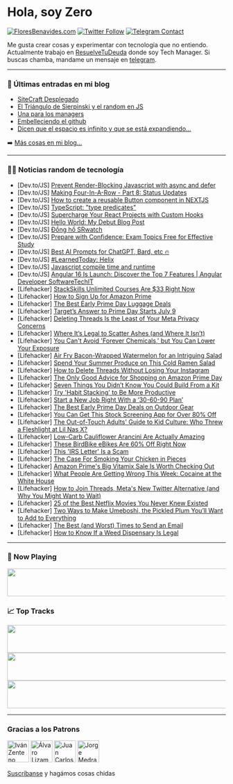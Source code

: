 # Hola, soy Zero

[![FloresBenavides.com](https://img.shields.io/website?down_message=oops&label=MiBlog&style=for-the-badge&up_message=online&url=https%3A%2F%2Ffloresbenavides.com)](https://floresbenavides.com) [![Twitter Follow](https://img.shields.io/twitter/follow/ZeroDragon?color=%231DA1F2&label=Follow&logo=twitter&logoColor=ffffff&style=for-the-badge)](https://twitter.com/zerodragon) [![Telegram Contact](https://img.shields.io/badge/escr%C3%ADbeme-ZeroDragon-%2326A5E4?style=for-the-badge&logo=telegram)](https://t.me/zerodragon)

Me gusta crear cosas y experimentar con tecnología que no entiendo.
Actualmente trabajo en [ResuelveTuDeuda](http://github.com/resuelve) donde soy Tech Manager.
Si buscas chamba, mandame un mensaje en [telegram](https://t.me/zerodragon).

---

### 📕 Últimas entradas en mi blog
<!-- BLOG-POST-LIST:START -->
- [SiteCraft Desplegado](https://floresbenavides.com/sitecraft-desplegado/)
- [El Triángulo de Sierpinski y el random en JS](https://floresbenavides.com/el-triangulo-de-sierpinski-y-el-random-en-js/)
- [Una para los managers](https://floresbenavides.com/una-para-los-managers/)
- [Embelleciendo el github](https://floresbenavides.com/embelleciendo-el-github/)
- [Dicen que el espacio es infinito y que se está expandiendo…](https://floresbenavides.com/dicen-que-el-espacio-es-infinito-y-que-se-esta-expandiendo/)
<!-- BLOG-POST-LIST:END -->

➡️ [Más cosas en mi blog...](https://floresbenavides.com)

---

### 👨‍💻 Noticias random de tecnología
<!-- TECH-POSTS:START -->
- [Dev.to/JS] [Prevent Render-Blocking Javascript with async and defer](https://dev.to/balwantsingh/prevent-render-blocking-javascript-with-async-and-defer-186b)
- [Dev.to/JS] [Making Four-In-A-Row - Part 8: Status Updates](https://dev.to/colinkiama/making-four-in-a-row-part-8-status-updates-3g3k)
- [Dev.to/JS] [How to create a reusable Button component in NEXTJS](https://dev.to/mankaa/how-to-create-a-reusable-button-component-in-nextjs-3jgj)
- [Dev.to/JS] [TypeScript: &quot;type predicates&quot;](https://dev.to/lausuarez02/typescript-type-predicates-3m5j)
- [Dev.to/JS] [Supercharge Your React Projects with Custom Hooks](https://dev.to/sergeyleschev/supercharge-your-react-projects-with-custom-hooks-pl4)
- [Dev.to/JS] [Hello World: My Debut Blog Post](https://dev.to/devdela/hello-world-my-debut-blog-post-3c6g)
- [Dev.to/JS] [Đồng hồ SRwatch](https://dev.to/donghosrwatc/dong-ho-srwatch-5hln)
- [Dev.to/JS] [Prepare with Confidence: Exam Topics Free for Effective Study](https://dev.to/examguru7/prepare-with-confidence-exam-topics-free-for-effective-study-4945)
- [Dev.to/JS] [Best AI Prompts for ChatGPT, Bard, etc 🔥](https://dev.to/vishwagauravin/best-ai-prompts-for-chatgpt-bard-etc-dg9)
- [Dev.to/JS] [#LearnedToday: Helix](https://dev.to/danielzotti/learnedtoday-helix-2cma)
- [Dev.to/JS] [Javascript compile time and runtime](https://dev.to/ngquan/javascripts-compile-time-and-runtime-2eip)
- [Dev.to/JS] [Angular 16 Is Launch: Discover the Top 7 Features | Angular Developer SoftwareTechIT](https://dev.to/softwaretechit/angular-16-is-launch-discover-the-top-7-features-angular-developer-softwaretechit-3bcl)
- [Lifehacker] [StackSkills Unlimited Courses Are $33 Right Now](https://lifehacker.com/stackskills-unlimited-courses-are-33-right-now-1850589561)
- [Lifehacker] [How to Sign Up for Amazon Prime](https://lifehacker.com/how-to-sign-up-for-amazon-prime-1850613497)
- [Lifehacker] [The Best Early Prime Day Luggage Deals](https://lifehacker.com/the-best-early-prime-day-luggage-deals-1850587001)
- [Lifehacker] [Target’s Answer to Prime Day Starts July 9](https://lifehacker.com/target-s-answer-to-prime-day-starts-july-9-1850616706)
- [Lifehacker] [Deleting Threads Is the Least of Your Meta Privacy Concerns](https://lifehacker.com/deleting-threads-is-the-least-of-your-meta-privacy-conc-1850616557)
- [Lifehacker] [Where It’s Legal to Scatter Ashes &lpar;and Where It Isn’t&rpar;](https://lifehacker.com/where-it-s-legal-to-scatter-ashes-and-where-it-isn-t-1850616393)
- [Lifehacker] [You Can&#39;t Avoid &#39;Forever Chemicals,&#39; but You Can Lower Your Exposure](https://lifehacker.com/you-cant-avoid-forever-chemicals-but-you-can-lower-you-1850616272)
- [Lifehacker] [Air Fry Bacon-Wrapped Watermelon for an Intriguing Salad](https://lifehacker.com/air-fry-bacon-wrapped-watermelon-for-an-intriguing-sala-1850616284)
- [Lifehacker] [Spend Your Summer Produce on This Cold Ramen Salad](https://lifehacker.com/highlight-summer-produce-in-a-cold-ramen-salad-1850615795)
- [Lifehacker] [How to Delete Threads Without Losing Your Instagram](https://lifehacker.com/how-to-delete-threads-without-losing-your-instagram-1850615571)
- [Lifehacker] [The Only Good Advice for Shopping on Amazon Prime Day](https://lifehacker.com/the-only-good-advice-for-shopping-amazon-prime-day-1849154608)
- [Lifehacker] [Seven Things You Didn’t Know You Could Build From a Kit](https://lifehacker.com/seven-things-you-didn-t-know-you-could-build-from-a-kit-1850615193)
- [Lifehacker] [Try &#39;Habit Stacking&#39; to Be More Productive](https://lifehacker.com/try-habit-stacking-to-be-more-productive-1850614842)
- [Lifehacker] [Start a New Job Right With a ‘30-60-90 Plan’](https://lifehacker.com/start-a-new-job-right-with-a-30-60-90-plan-1850614625)
- [Lifehacker] [The Best Early Prime Day Deals on Outdoor Gear](https://lifehacker.com/the-best-early-prime-day-deals-on-outdoor-gear-1850545095)
- [Lifehacker] [You Can Get This Stock Screening App for Over 80% Off](https://lifehacker.com/you-can-get-this-stock-screening-app-for-over-80-off-1850589570)
- [Lifehacker] [The Out-of-Touch Adults&#39; Guide to Kid Culture: Who Threw a Fleshlight at Lil Nas X?](https://lifehacker.com/the-out-of-touch-adults-guide-to-kid-culture-who-threw-1850613328)
- [Lifehacker] [Low-Carb Cauliflower Arancini Are Actually Amazing](https://lifehacker.com/low-carb-cauliflower-arancini-are-actually-amazing-1850612036)
- [Lifehacker] [These BirdBike eBikes Are 60% Off Right Now](https://lifehacker.com/these-birdbike-ebikes-are-60-off-right-now-1850589553)
- [Lifehacker] [This &#39;IRS Letter&#39; Is a Scam](https://lifehacker.com/this-irs-letter-is-a-scam-1850610120)
- [Lifehacker] [The Case For Smoking Your Chicken in Pieces](https://lifehacker.com/the-case-for-smoking-your-chicken-in-pieces-1850611750)
- [Lifehacker] [Amazon Prime&#39;s Big Vitamix Sale Is Worth Checking Out](https://lifehacker.com/amazon-primes-big-vitamix-sale-is-worth-checking-out-1850588884)
- [Lifehacker] [What People Are Getting Wrong This Week: Cocaine at the White House](https://lifehacker.com/cocaine-at-the-white-house-1850611981)
- [Lifehacker] [How to Join Threads, Meta&#39;s New Twitter Alternative &lpar;and Why You Might Want to Wait&rpar;](https://lifehacker.com/how-to-join-threads-metas-new-twitter-alternative-and-1850611763)
- [Lifehacker] [25 of the Best Netflix Movies You Never Knew Existed](https://lifehacker.com/15-of-the-best-netflix-movies-you-never-knew-existed-1850231971)
- [Lifehacker] [Two Ways to Make Umeboshi, the Pickled Plum You’ll Want to Add to Everything](https://lifehacker.com/two-ways-to-make-umeboshi-the-pickled-plum-you-ll-want-1850594002)
- [Lifehacker] [The Best &lpar;and Worst&rpar; Times to Send an Email](https://lifehacker.com/the-best-and-worst-times-to-send-an-email-1850610907)
- [Lifehacker] [How to Know If a Weed Dispensary Is Legal](https://lifehacker.com/how-to-know-if-a-weed-dispensary-is-legal-1850549905)<!-- TECH-POSTS:END -->

---

### 🎵 Now Playing
<a href="https://spotify-now-playing-dun.vercel.app/now-playing?open"><img src="https://spotify-now-playing-dun.vercel.app/now-playing" width="540" height="64"></a>

### 📈 Top Tracks
<a href="https://spotify-now-playing-dun.vercel.app/top-tracks?i=1&open"><img src="https://spotify-now-playing-dun.vercel.app/top-tracks?i=1" width="540" height="64"></a>
<a href="https://spotify-now-playing-dun.vercel.app/top-tracks?i=2&open"><img src="https://spotify-now-playing-dun.vercel.app/top-tracks?i=2" width="540" height="64"></a>
<a href="https://spotify-now-playing-dun.vercel.app/top-tracks?i=3&open"><img src="https://spotify-now-playing-dun.vercel.app/top-tracks?i=3" width="540" height="64"></a>

---

### Gracias a los Patrons
[<img src="https://avatars.githubusercontent.com/u/243380?v=4" alt="Iván Zenteno" width="50px">](https://github.com/k001) [<img src="https://avatars.githubusercontent.com/u/19955639?v=4" alt="Álvaro Lizama" width="50px">](https://github.com/alvarolizama) [<img src="https://avatars.githubusercontent.com/u/2718753?v=4" alt="Juan Carlos Ruiz" width="50px">](https://github.com/JuanCrg90) [<img src="https://avatars.githubusercontent.com/u/37025?v=4" alt="Jorge Medrano" width="50px">](https://github.com/h1pp1e) 

[Suscríbanse](https://www.patreon.com/zerodragon) y hagámos cosas chidas
